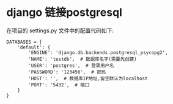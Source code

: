 # django 链接postgresql

在项目的 settings.py 文件中的配置代码如下: 

```
DATABASES = {
    'default': {
        'ENGINE': 'django.db.backends.postgresql_psycopg2',
        'NAME': 'testdb',  # 数据库名字(需要先创建)
        'USER': 'postgres',  # 登录用户名
        'PASSWORD': '123456',  # 密码
        'HOST': '',  # 数据库IP地址,留空默认为localhost
        'PORT': '5432',  # 端口
    }
}
```

